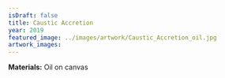 ```yaml
---
isDraft: false
title: Caustic Accretion
year: 2019
featured_image: ../images/artwork/Caustic_Accretion_oil.jpg
artwork_images: 
---
```


**Materials:** Oil on canvas